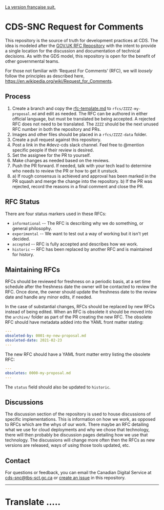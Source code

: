 [La version française suit.](#TODO)

# CDS-SNC Request for Comments

This repository is the source of truth for development practices at CDS. The
idea is modeled after the
[GOV.UK RFC Repository](https://github.com/alphagov/govuk-rfcs)
with the intent to provide a single location for the discussion and 
documentation of technical decisions. As with the GDS model, this repository is
open for the benefit of other governmental teams.

For those not familiar with ‘Request For Comments’ (RFC), we will *loosely*
follow the principles as described here,
https://en.wikipedia.org/wiki/Request_for_Comments.

## Process
1. Create a branch and copy the [rfc-template.md](rfc-template.md)
to `rfcs/ZZZZ-my-proposal.md` and edit as needed. The RFC can be authored in
either official language, but must be translated be being accepted. A rejected
RFC does not need to be translated. The `ZZZZ` should be the next unused RFC
number in both the repository and PRs.
2. Images and other files should be placed in a `rfcs/ZZZZ-data` folder.
3. Create a pull request against this repository.
4. Post a link in the #devz-cds slack channel. Feel free to @mention specific
people if their review is desired.
5. Set the assignee for the PR to yourself.
6. Make changes as needed based on the reviews.
7. Push the PR forward. If needed, talk with your tech lead to determine who
needs to review the PR or how to get it unstuck.
8. a) If rough consensus is achieved and approval has been marked in the PR
      squash and merge the change into the repository.
   b) If the PR was rejected, record the reasons in a final comment and close 
      the PR.

## RFC Status
There are four status markers used in these RFCs:
 * `informational` -- The RFC is describing why we do something, or general philosophy.
 * `experimental` -- We want to test out a way of working but it isn't yet decided.
 * `accepted` -- RFC is fully accepted and describes how we work.
 * `historic` -- RFC has been replaced by another RFC and is maintained for history.

## Maintaining RFCs
RFCs should be reviewed for freshness on a periodic basis, at a set time
schedule after the freshness date the owner will be contacted to review the RFC.
Once done, the owner should update the freshness date to the review date and
handle any minor edits, if needed.

In the case of substantial changes, RFCs should be replaced by new RFCs instead
of being edited. When an RFC is obsolete it should be moved into the
`archive/` folder as part of the PR creating the new RFC. The obsolete RFC
should have metadata added into the YAML front matter stating:

```yaml
---
obsoleted-by: 0001-my-new-proposal.md
obsoleted-date: 2021-02-23
---
```

The new RFC should have a YAML front matter entry listing the obsolete RFC:

```yaml
---
obsoletes: 0000-my-proposal.md
---
```

The `status` field should also be updated to `historic`.

## Discussions
The discussion section of the repository is used to house discussions of specific
implementations. This is information on how we work, as opposed to RFCs which are
the whys of our work. There maybe an RFC detailing what we use for cloud deployments
and why we chose that technology, there will then probably be discussion pages
detailing how we use that technology. The discussions will change more often
then the RFCs as new versions are released, ways of using those tools updated, etc.

## Contact

For questions or feedback, you can email the Canadian Digital Service at
[cds-snc@tbs-sct.gc.ca](mailto:cds-snc@tbs-sct.gc.ca) or
[create an issue](https://github.com/cds-snc/cds-snc-rfcs/issues)
in this repository.

----

# Translate .....
